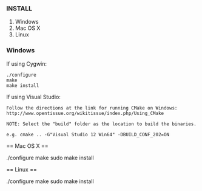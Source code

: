 ### INSTALL
 1. Windows
 2. Mac OS X
 3. Linux
 
### Windows

 If using Cygwin:
    
    ./configure
    make
    make install
    
 If using Visual Studio:
 
    Follow the directions at the link for running CMake on Windows:
    http://www.opentissue.org/wikitissue/index.php/Using_CMake
    
    NOTE: Select the "build" folder as the location to build the binaries.
	
	e.g. cmake .. -G"Visual Studio 12 Win64" -DBUILD_CONF_202=ON
    
== Mac OS X ==

 ./configure
 make
 sudo make install

== Linux ==

 ./configure
 make
 sudo make install
